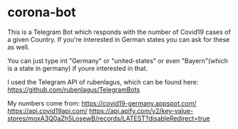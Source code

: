 # corona-bot
This is a Telegram Bot which responds with the number of Covid19 cases of a given Country. If you're interested in German states you can ask for these as well.

You can just type int "Germany" or "united-states" or even "Bayern"(which is a state in germany) if youre interested in that.

I used the Telegram API of rubenlagus, which can be found here: https://github.com/rubenlagus/TelegramBots

My numbers come from:
https://covid19-germany.appspot.com/
https://api.covid19api.com/
https://api.apify.com/v2/key-value-stores/moxA3Q0aZh5LosewB/records/LATEST?disableRedirect=true
